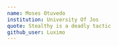 ```yaml
---
name: Moses Otuvedo
institution: University Of Jos
quote: Stealthy is a deadly tactic
github_user: Luximo
---
```

